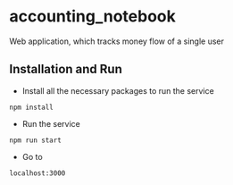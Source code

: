 # accounting_notebook

Web application, which tracks money flow of a single user

## Installation and Run

- Install all the necessary packages to run the service

`npm install`

- Run the service

`npm run start`

- Go to

`localhost:3000`
